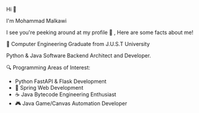 Hi 👋

I'm Mohammad Malkawi

I see you're peeking around at my profile 👀 , Here are some facts about me!

📖 Computer Engineering Graduate from J.U.S.T University

Python & Java Software Backend Architect and Developer.

🔍 Programming Areas of Interest:
- Python FastAPI & Flask Development
- 🌱 Spring Web Development
- ☕️ Java Bytecode Engineering Enthusiast
- 🎮 Java Game/Canvas Automation Developer
